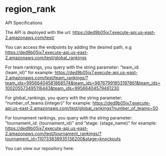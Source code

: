 # region_rank

API Specifications

The API is deployed with the url: https://ded9b05jx7.execute-api.us-east-2.amazonaws.com/test/
	
You can access the endpoints by adding the desired path, e.g
https://ded9b05jx7.execute-api.us-east-2.amazonaws.com/test/global_rankings

For team rankings, you query with the string parameter: “team_id: {team_id}” for example:
https://ded9b05jx7.execute-api.us-east-2.amazonaws.com/test/team_rankings/?team_ids=99566404581868574&team_ids=98767991853197861&team_ids=100205573495116443&team_ids=99566404579461230 

For global_rankings, you query with the string parameter: “number_of_teams:{integer}” for example:
https://ded9b05jx7.execute-api.us-east-2.amazonaws.com/test/global_rankings?number_of_teams=50 

For tournament rankings, you query with the string parameter: “tournament_id: {tournament_id}” and “stage: {stage_name}” for example: https://ded9b05jx7.execute-api.us-east-2.amazonaws.com/test/tournament_rankings/?tournament_id=110733838935136200&stage=knockouts 

You can view our repository here:
